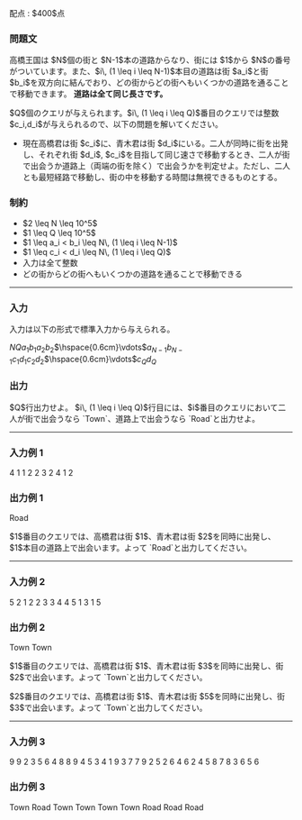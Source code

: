 
<div>

<span>

<span>

<p>
配点 : $400$点
</p>

<div>

<section>

### **問題文**

<p>
高橋王国は $N$個の街と $N-1$本の道路からなり、街には $1$から $N$の番号がついています。また、$i\, (1 \leq i \leq N-1)$本目の道路は街 $a_i$と街 $b_i$を双方向に結んでおり、どの街からどの街へもいくつかの道路を通ることで移動できます。
<strong>
道路は全て同じ長さです。
</strong>

</p>

<p>
$Q$個のクエリが与えられます。$i\, (1 \leq i \leq Q)$番目のクエリでは整数 $c_i,d_i$が与えられるので、以下の問題を解いてください。
</p>

<ul>

<li>
現在高橋君は街 $c_i$に、青木君は街 $d_i$にいる。二人が同時に街を出発し、それぞれ街 $d_i$, $c_i$を目指して同じ速さで移動するとき、二人が街で出会うか道路上（両端の街を除く）で出会うかを判定せよ。ただし、二人とも最短経路で移動し、街の中を移動する時間は無視できるものとする。
</li>

</ul>

</section>

</div>

<div>

<section>

### **制約**

<ul>

<li>
$2 \leq N \leq 10^5$
</li>

<li>
$1 \leq Q \leq 10^5$
</li>

<li>
$1 \leq a_i < b_i \leq N\, (1 \leq i \leq N-1)$
</li>

<li>
$1 \leq c_i < d_i \leq N\, (1 \leq i \leq Q)$
</li>

<li>
入力は全て整数
</li>

<li>
どの街からどの街へもいくつかの道路を通ることで移動できる
</li>

</ul>

</section>

</div>

---

<div>

<div>

<section>

### **入力**

<p>
入力は以下の形式で標準入力から与えられる。
</p>

<div>

$N$$Q$$a_1$$b_1$$a_2$$b_2$$\hspace{0.6cm}\vdots$$a_{N-1}$$b_{N-1}$$c_1$$d_1$$c_2$$d_2$$\hspace{0.6cm}\vdots$$c_Q$$d_Q$
</div>

</section>

</div>

<div>

<section>

### **出力**

<p>
$Q$行出力せよ。
$i\, (1 \leq i \leq Q)$行目には、$i$番目のクエリにおいて二人が街で出会うなら `Town`、道路上で出会うなら `Road`と出力せよ。
</p>

</section>

</div>

</div>

---

<div>

<section>

### **入力例 1**

<div>

4 1
1 2
2 3
2 4
1 2

</div>

</section>

</div>

<div>

<section>

### **出力例 1**

<div>

Road

</div>

<p>
$1$番目のクエリでは、高橋君は街 $1$、青木君は街 $2$を同時に出発し、$1$本目の道路上で出会います。よって `Road`と出力してください。
</p>

</section>

</div>

---

<div>

<section>

### **入力例 2**

<div>

5 2
1 2
2 3
3 4
4 5
1 3
1 5

</div>

</section>

</div>

<div>

<section>

### **出力例 2**

<div>

Town
Town

</div>

<p>
$1$番目のクエリでは、高橋君は街 $1$、青木君は街 $3$を同時に出発し、街 $2$で出会います。よって `Town`と出力してください。
</p>

<p>
$2$番目のクエリでは、高橋君は街 $1$、青木君は街 $5$を同時に出発し、街 $3$で出会います。よって `Town`と出力してください。
</p>

</section>

</div>

---

<div>

<section>

### **入力例 3**

<div>

9 9
2 3
5 6
4 8
8 9
4 5
3 4
1 9
3 7
7 9
2 5
2 6
4 6
2 4
5 8
7 8
3 6
5 6

</div>

</section>

</div>

<div>

<section>

### **出力例 3**

<div>

Town
Road
Town
Town
Town
Town
Road
Road
Road

</div>

</section>

</div>

</span>

</span>

</div>
